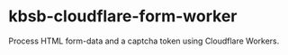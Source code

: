 # kbsb-cloudflare-form-worker
Process HTML form-data and a captcha token using Cloudflare Workers. 
